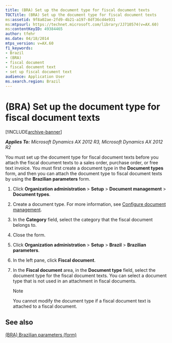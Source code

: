 ```yaml
---
title: (BRA) Set up the document type for fiscal document texts
TOCTitle: (BRA) Set up the document type for fiscal document texts
ms:assetid: 9f8a02ae-2fd9-4b21-a197-8df36cd4e931
ms:mtpsurl: https://technet.microsoft.com/library/JJ710574(v=AX.60)
ms:contentKeyID: 49384465
author: tfehr
ms.date: 04/18/2014
mtps_version: v=AX.60
f1_keywords:
- Brazil
- (BRA)
- fiscal document
- fiscal document text
- set up fiscal document text
audience: Application User
ms.search.region: Brazil
---
```


# (BRA) Set up the document type for fiscal document texts 


[!INCLUDE[archive-banner](includes/archive-banner.md)]


_**Applies To:** Microsoft Dynamics AX 2012 R3, Microsoft Dynamics AX 2012 R2_

You must set up the document type for fiscal document texts before you attach the fiscal document texts to a sales order, purchase order, or free text invoice. You must first create a document type in the **Document types** form, and then you can attach the document type to fiscal document texts by using the **Brazilian parameters** form.

1.  Click **Organization administration** \> **Setup** \> **Document management** \> **Document types**.

2.  Create a document type. For more information, see [Configure document management](configure-document-management.md).

3.  In the **Category** field, select the category that the fiscal document belongs to.

4.  Close the form.

5.  Click **Organization administration** \> **Setup** \> **Brazil** \> **Brazilian parameters**.

6.  In the left pane, click **Fiscal document**.

7.  In the **Fiscal document** area, in the **Document type** field, select the document type for the fiscal document texts. You can select a document type that is not used in an attachment in fiscal documents.
    

    > [!NOTE]
    > <P>You cannot modify the document type if a fiscal document text is attached to a fiscal document.</P>



## See also

[(BRA) Brazilian parameters (form)](https://technet.microsoft.com/library/jj822920\(v=ax.60\))

  


